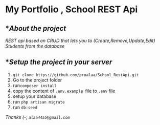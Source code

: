 # My Portfolio , School REST Api




## **About the project*

*REST api based on CRUD that lets you to (Create,Remove,Update,Edit) Students from the database*

## **Setup the project in your server*


 1. `git clone https://github.com/proalaa/School_RestApi.git`
 2. Go to the project folder
 3. run`composer install`
 4. copy the content of `.env.example `file to `.env` file
 5. setup your database 
 6. run `php artisan migrate`
 7. run `db:seed`


*Thanks (-;
`alaa4455@gmail.com`*
